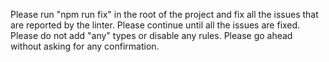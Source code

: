 Please run "npm run fix" in the root of the project and fix all the issues that are reported by the linter. Please continue until all the issues are fixed. Please do not add "any" types or disable any rules. Please go ahead without asking for any confirmation.